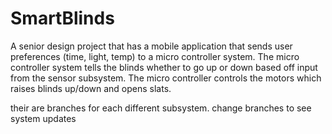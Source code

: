# SmartBlinds
A senior design project that has a mobile application that sends user preferences (time, light, temp) to a micro controller system. The micro controller system tells the blinds whether to go up or down based off input from the sensor subsystem. The micro controller controls the motors which raises blinds up/down and opens slats.

their are branches for each different subsystem. change branches to see system updates
